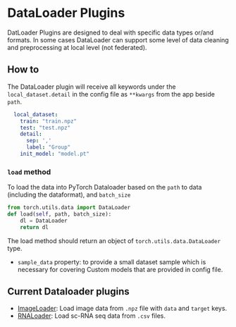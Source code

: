 # DataLoader Plugins
DatLoader Plugins are designed to deal with specific data types or/and formats. In some cases DataLoader can support some level of data cleaning and preprocessing at local level (not federated).

## How to
The DataLoader plugin will receive all keywords under the `local_dataset.detail` in the config file as `**kwargs` from the app beside `path`.

```yaml
  local_dataset:
    train: "train.npz"
    test: "test.npz"
    detail:
      sep: ','
      label: "Group"
    init_model: "model.pt"
```
### `load` method
To load the data into PyTorch Dataloader based on the `path` to data (including the dataformat), and `batch_size`
```python
from torch.utils.data import DataLoader
def load(self, path, batch_size):
    dl = DataLoader
    return dl
```
The load method should return an object of `torch.utils.data.DataLoader` type.


* `sample_data` property: to provide a small dataset sample which is necessary for covering Custom models that are provided in config file.

## Current Dataloader plugins
* [ImageLoader](ImageLoader.py): Load image data from `.npz` file with `data` and `target` keys.
* [RNALoader](RnaLoader.py): Load sc-RNA seq data from `.csv` files.
